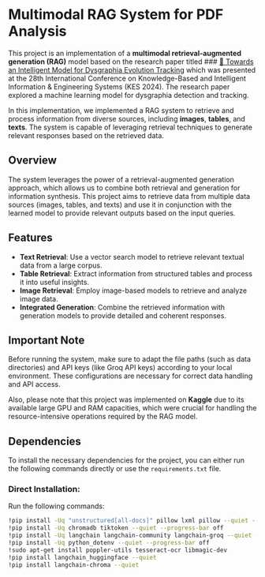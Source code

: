 # Multimodal RAG System for PDF Analysis
This project is an implementation of a **multimodal retrieval-augmented generation (RAG)** model based on the research paper titled  ### [🔗 Towards an Intelligent Model for Dysgraphia Evolution Tracking](https://hal.science/hal-04593939/) which was presented at the 28th International Conference on Knowledge-Based and Intelligent Information & Engineering Systems (KES 2024). The research paper explored a machine learning model for dysgraphia detection and tracking. 

In this implementation, we implemented a RAG system to retrieve and process information from diverse sources, including **images**, **tables**, and **texts**. The system is capable of leveraging retrieval techniques to generate relevant responses based on the retrieved data.

## Overview

The system leverages the power of a retrieval-augmented generation approach, which allows us to combine both retrieval and generation for information synthesis. This project aims to retrieve data from multiple data sources (images, tables, and texts) and use it in conjunction with the learned model to provide relevant outputs based on the input queries.

## Features

- **Text Retrieval**: Use a vector search model to retrieve relevant textual data from a large corpus.
- **Table Retrieval**: Extract information from structured tables and process it into useful insights.
- **Image Retrieval**: Employ image-based models to retrieve and analyze image data.
- **Integrated Generation**: Combine the retrieved information with generation models to provide detailed and coherent responses.

## **Important Note**

Before running the system, make sure to adapt the file paths (such as data directories) and API keys (like Groq API keys) according to your local environment. These configurations are necessary for correct data handling and API access.

Also, please note that this project was implemented on **Kaggle** due to its available large GPU and RAM capacities, which were crucial for handling the resource-intensive operations required by the RAG model.

## Dependencies

To install the necessary dependencies for the project, you can either run the following commands directly or use the `requirements.txt` file. 

### Direct Installation:

Run the following commands:

```bash
!pip install -Uq "unstructured[all-docs]" pillow lxml pillow --quiet --progress-bar off
!pip install -Uq chromadb tiktoken --quiet --progress-bar off
!pip install -Uq langchain langchain-community langchain-groq --quiet --progress-bar off
!pip install -Uq python_dotenv --quiet --progress-bar off
!sudo apt-get install poppler-utils tesseract-ocr libmagic-dev
!pip install langchain_huggingface --quiet
!pip install langchain-chroma --quiet

